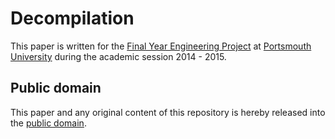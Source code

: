 Decompilation
=============

This paper is written for the [Final Year Engineering Project][PJE40] at [Portsmouth University] during the academic session 2014 - 2015.

[PJE40]: https://register.port.ac.uk/apex/f?p=111:3:0::NO::P3_UNIT_ID:397236263
[Portsmouth University]: http://www.port.ac.uk/

Public domain
-------------

This paper and any original content of this repository is hereby released into the [public domain].

[public domain]: https://creativecommons.org/publicdomain/zero/1.0/

